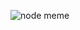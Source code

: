 ![node meme](https://scontent.cdninstagram.com/vp/895ff5df8c4f3040406257677b7fdebd/5B327731/t51.2885-15/e35/13329239_1731145240475123_421397142_n.jpg)

